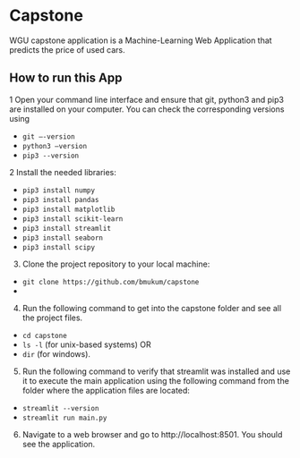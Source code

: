 # Capstone
WGU capstone application is a Machine-Learning Web Application that predicts the price of used cars.

## How to run this App

1 Open your command line interface and ensure that git, python3 and pip3 are installed on your computer. You can check the corresponding versions using
  - `git –-version`
  - `python3 –version`
  - `pip3 --version`

2 Install the needed libraries:
- `pip3 install numpy`
-	`pip3 install pandas`
-	`pip3 install matplotlib`
-	`pip3 install scikit-learn`
-	`pip3 install streamlit`
-	`pip3 install seaborn`
-	`pip3 install scipy`

3.	Clone the project repository to your local machine:
- 	`git clone https://github.com/bmukum/capstone`
- 	
4.	Run the following command to get into the capstone folder and see all the project files.
-   `cd capstone`
- 	`ls -l` (for unix-based systems) OR 
- 	`dir` (for windows).

5.	Run the following command to verify that streamlit was installed and use it to execute the main application using the following command from the folder where the application files are located:
-   `streamlit --version`
- 	`streamlit run main.py`

6.	Navigate to a web browser and go to http://localhost:8501. You should see the application.

